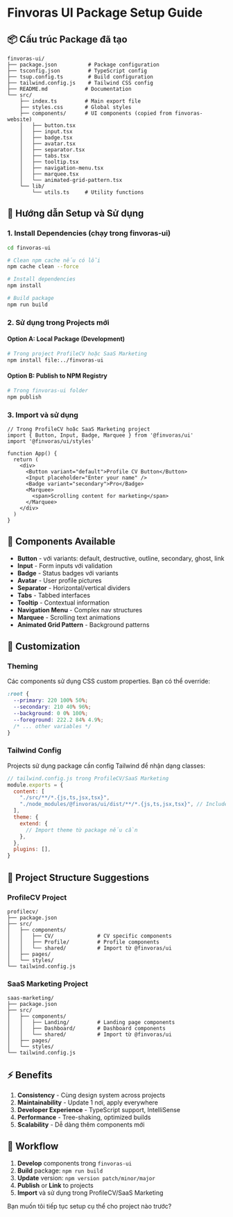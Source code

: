 # Finvoras UI Package Setup Guide

## 📦 Cấu trúc Package đã tạo

```
finvoras-ui/
├── package.json          # Package configuration
├── tsconfig.json         # TypeScript config
├── tsup.config.ts        # Build configuration  
├── tailwind.config.js    # Tailwind CSS config
├── README.md            # Documentation
└── src/
    ├── index.ts         # Main export file
    ├── styles.css       # Global styles
    ├── components/      # UI components (copied from finvoras-website)
    │   ├── button.tsx
    │   ├── input.tsx
    │   ├── badge.tsx
    │   ├── avatar.tsx
    │   ├── separator.tsx
    │   ├── tabs.tsx
    │   ├── tooltip.tsx
    │   ├── navigation-menu.tsx
    │   ├── marquee.tsx
    │   └── animated-grid-pattern.tsx
    └── lib/
        └── utils.ts     # Utility functions
```

## 🚀 Hướng dẫn Setup và Sử dụng

### 1. Install Dependencies (chạy trong finvoras-ui)

```bash
cd finvoras-ui

# Clean npm cache nếu có lỗi
npm cache clean --force

# Install dependencies  
npm install

# Build package
npm run build
```

### 2. Sử dụng trong Projects mới

#### Option A: Local Package (Development)

```bash
# Trong project ProfileCV hoặc SaaS Marketing
npm install file:../finvoras-ui
```

#### Option B: Publish to NPM Registry

```bash
# Trong finvoras-ui folder
npm publish
```

### 3. Import và sử dụng

```tsx
// Trong ProfileCV hoặc SaaS Marketing project
import { Button, Input, Badge, Marquee } from '@finvoras/ui'
import '@finvoras/ui/styles'

function App() {
  return (
    <div>
      <Button variant="default">Profile CV Button</Button>
      <Input placeholder="Enter your name" />
      <Badge variant="secondary">Pro</Badge>
      <Marquee>
        <span>Scrolling content for marketing</span>
      </Marquee>
    </div>
  )
}
```

## 🎨 Components Available

- **Button** - với variants: default, destructive, outline, secondary, ghost, link
- **Input** - Form inputs với validation
- **Badge** - Status badges với variants  
- **Avatar** - User profile pictures
- **Separator** - Horizontal/vertical dividers
- **Tabs** - Tabbed interfaces
- **Tooltip** - Contextual information
- **Navigation Menu** - Complex nav structures
- **Marquee** - Scrolling text animations
- **Animated Grid Pattern** - Background patterns

## 🔧 Customization

### Theming

Các components sử dụng CSS custom properties. Bạn có thể override:

```css
:root {
  --primary: 220 100% 50%;
  --secondary: 210 40% 96%;
  --background: 0 0% 100%;
  --foreground: 222.2 84% 4.9%;
  /* ... other variables */
}
```

### Tailwind Config

Projects sử dụng package cần config Tailwind để nhận dạng classes:

```js
// tailwind.config.js trong ProfileCV/SaaS Marketing
module.exports = {
  content: [
    "./src/**/*.{js,ts,jsx,tsx}",
    "./node_modules/@finvoras/ui/dist/**/*.{js,ts,jsx,tsx}", // Include package
  ],
  theme: {
    extend: {
      // Import theme từ package nếu cần
    },
  },
  plugins: [],
}
```

## 📱 Project Structure Suggestions

### ProfileCV Project

```
profilecv/
├── package.json
├── src/
│   ├── components/
│   │   ├── CV/              # CV specific components  
│   │   ├── Profile/         # Profile components
│   │   └── shared/          # Import từ @finvoras/ui
│   ├── pages/
│   └── styles/
└── tailwind.config.js
```

### SaaS Marketing Project  

```
saas-marketing/
├── package.json
├── src/
│   ├── components/
│   │   ├── Landing/         # Landing page components
│   │   ├── Dashboard/       # Dashboard components  
│   │   └── shared/          # Import từ @finvoras/ui
│   ├── pages/
│   └── styles/
└── tailwind.config.js
```

## ⚡ Benefits

1. **Consistency** - Cùng design system across projects
2. **Maintainability** - Update 1 nơi, apply everywhere
3. **Developer Experience** - TypeScript support, IntelliSense
4. **Performance** - Tree-shaking, optimized builds
5. **Scalability** - Dễ dàng thêm components mới

## 🔄 Workflow

1. **Develop** components trong `finvoras-ui`
2. **Build** package: `npm run build`  
3. **Update** version: `npm version patch/minor/major`
4. **Publish** or **Link** to projects
5. **Import** và sử dụng trong ProfileCV/SaaS Marketing

Bạn muốn tôi tiếp tục setup cụ thể cho project nào trước?
